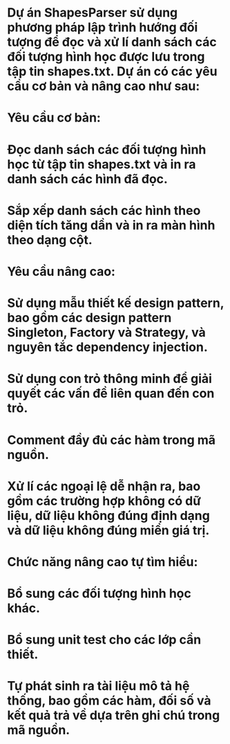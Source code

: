 # Dự án ShapesParser sử dụng phương pháp lập trình hướng đối tượng để đọc và xử lí danh sách các đối tượng hình học được lưu trong tập tin shapes.txt. Dự án có các yêu cầu cơ bản và nâng cao như sau:

# Yêu cầu cơ bản:
# Đọc danh sách các đối tượng hình học từ tập tin shapes.txt và in ra danh sách các hình đã đọc.
# Sắp xếp danh sách các hình theo diện tích tăng dần và in ra màn hình theo dạng cột.

# Yêu cầu nâng cao:
# Sử dụng mẫu thiết kế design pattern, bao gồm các design pattern Singleton, Factory và Strategy, và nguyên tắc dependency injection.
# Sử dụng con trỏ thông minh để giải quyết các vấn đề liên quan đến con trỏ.
# Comment đầy đủ các hàm trong mã nguồn.
# Xử lí các ngoại lệ dễ nhận ra, bao gồm các trường hợp không có dữ liệu, dữ liệu không đúng định dạng và dữ liệu không đúng miền giá trị.

# Chức năng nâng cao tự tìm hiểu:
# Bổ sung các đối tượng hình học khác.
# Bổ sung unit test cho các lớp cần thiết.
# Tự phát sinh ra tài liệu mô tả hệ thống, bao gồm các hàm, đối số và kết quả trả về dựa trên ghi chú trong mã nguồn.
